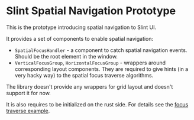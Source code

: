 # Slint Spatial Navigation Prototype

This is the prototype introducing spatial navigation to Slint UI.

It provides a set of components to enable spatial navigation:

- `SpatialFocusHandler` - a component to catch spatial navigation events.
  Should be the root element in the window.
- `VerticalFocusGroup`, `HorizontalFocusGroup` - wrappers around corresponding layout components.
  They are required to give hints (in a very hacky way) to the spatial focus traverse algorithms.

The library doesn't provide any wrappers for grid layout and doesn't support it for now.

It is also requires to be initialized on the rust side.
For details see the [focus traverse example](examples/traverse.rs).